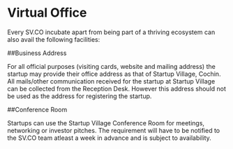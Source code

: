 # Virtual Office

Every SV.CO incubate apart from being part of a thriving ecosystem can also avail the following facilities:

##Business Address

For all official purposes (visiting cards, website and mailing address) the startup may provide their office address as that of Startup Village, Cochin. All mails/other communication received for the startup at Startup Village can be collected from the Reception Desk. However this address should not be used as the address for registering the startup.

##Conference Room

Startups can use the Startup Village Conference Room for meetings, networking or investor pitches. The requirement will have to be notified to the SV.CO team atleast a week in advance and is subject to availability.